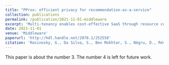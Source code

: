 ```yaml
---
title: "PProx: efficient privacy for recommendation-as-a-service"
collection: publications
permalink: /publication/2021-11-01-middleware
excerpt: 'Multi-tenancy enables cost-effective SaaS through resource consolidation. Multiple customers, or tenants, are served by a single application instance, and isolation is enforced at the application level. Ser- vice load for different tenants can vary over time, requiring applications to scale in and out. A large class of SaaS providers operates legacy applications structured around a relational (SQL) database. These applications achieve tenant isolation through dedicated fields in their relational schema and are not designed to support scaling operations. We present a novel solution for scaling in or out such applications through the migration of a tenant’s data to new application and database instances. Our solution requires no change to the application and incurs no service downtime for non-migrated tenants. It leverages external tables and foreign data wrappers, as supported by major relational databases. We evaluate the approach using two multi-tenant applications: Iomad, an ex- tension of the Moodle Learning Management System, and Camunda, a business process management platform. Our results show the usability of the method, minimally impacting performance for other tenants during migration and leading to increased service capacity after migration.'
date: 2021-11-01
venue: 'Middleware'
paperurl: 'http://hdl.handle.net/2078.1/252558'
citation: 'Rosinosky, G., Da Silva, S., Ben Mokhtar, S., Négru, D., Réveillère, L., & Rivière, E. (2021, November). PProx: efficient privacy for recommendation-as-a-service. In Proceedings of the 22nd International Middleware Conference (pp. 14-26).'
---
```

This paper is about the number 3. The number 4 is left for future work.